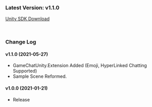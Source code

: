 ### Latest Version: v1.1.0

[Unity SDK Download](https://xyuditqzezxs1008973.cdn.ntruss.com/GameChatSDK/GameChatPlugin_v1.1.0_20210527.unitypackage)

<br/>

### Change Log

#### v1.1.0 (2021-05-27)

- GameChatUnity.Extension Added (Emoji, HyperLinked Chatting Supported)
- Sample Scene Reformed.

#### v1.0.0 (2021-01-21)

- Release